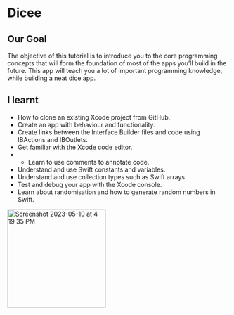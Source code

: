 # Dicee

## Our Goal

The objective of this tutorial is to introduce you to the core programming concepts that will form the foundation of most of the apps you’ll build in the future. This app will teach you a lot of important programming knowledge, while building a neat dice app.


## I learnt

* How to clone an existing Xcode project from GitHub.
* Create an app with behaviour and functionality.
* Create links between the Interface Builder files and code using IBActions and IBOutlets.
* Get familiar with the Xcode code editor.
* * Learn to use comments to annotate code.
* Understand and use Swift constants and variables.
* Understand and use collection types such as Swift arrays.
* Test and debug your app with the Xcode console.
* Learn about randomisation and how to generate random numbers in Swift.

<img width="224" alt="Screenshot 2023-05-10 at 4 19 35 PM" src="https://github.com/aparth443/Sample-Dicee-App/assets/112768328/e1429fe0-20ae-4b98-a8f9-6a17f046abba">


